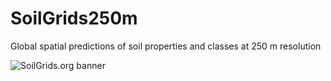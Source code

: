 # SoilGrids250m
Global spatial predictions of soil properties and classes at 250 m resolution

![SoilGrids.org banner](http://gsif.isric.org/KML/SoilGrids_banner_650pix.png)
